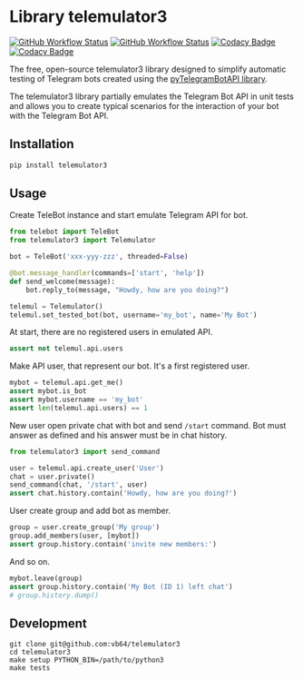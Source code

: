 # Library telemulator3

[![GitHub Workflow Status](https://img.shields.io/github/actions/workflow/status/vb64/telemulator3/pep257.yml?label=Pep257&style=plastic&branch=main)](https://github.com/vb64/telemulator3/actions?query=workflow%3Apep257)
[![GitHub Workflow Status](https://img.shields.io/github/actions/workflow/status/vb64/telemulator3/py3.yml?label=pyTelegramBotAPI%204.11.0%20Python%203.7-3.11&style=plastic&branch=main)](https://github.com/vb64/telemulator3/actions?query=workflow%3Apy3)
[![Codacy Badge](https://app.codacy.com/project/badge/Grade/fe568012ee1649b89bafbb4de163a0c0)](https://app.codacy.com/gh/vb64/telemulator3/dashboard?utm_source=gh&utm_medium=referral&utm_content=&utm_campaign=Badge_grade)
[![Codacy Badge](https://app.codacy.com/project/badge/Coverage/fe568012ee1649b89bafbb4de163a0c0)](https://app.codacy.com/gh/vb64/telemulator3/dashboard?utm_source=gh&utm_medium=referral&utm_content=&utm_campaign=Badge_coverage)

The free, open-source telemulator3 library designed to simplify automatic testing of Telegram bots created using the [pyTelegramBotAPI library](https://github.com/eternnoir/pyTelegramBotAPI).

The telemulator3 library partially emulates the Telegram Bot API in unit tests and allows you to create typical scenarios for the interaction of your bot with the Telegram Bot API.

## Installation

```bash
pip install telemulator3
```

## Usage

Create TeleBot instance and start emulate Telegram API for bot.

```python
from telebot import TeleBot
from telemulator3 import Telemulator

bot = TeleBot('xxx-yyy-zzz', threaded=False)

@bot.message_handler(commands=['start', 'help'])
def send_welcome(message):
    bot.reply_to(message, "Howdy, how are you doing?")

telemul = Telemulator()
telemul.set_tested_bot(bot, username='my_bot', name='My Bot')
```

At start, there are no registered users in emulated API.

```python
assert not telemul.api.users
```

Make API user, that represent our bot.
It's a first registered user.

```python
mybot = telemul.api.get_me()
assert mybot.is_bot
assert mybot.username == 'my_bot'
assert len(telemul.api.users) == 1
```

New user open private chat with bot and send `/start` command.
Bot must answer as defined and his answer must be in chat history.

```python
from telemulator3 import send_command

user = telemul.api.create_user('User')
chat = user.private()
send_command(chat, '/start', user)
assert chat.history.contain('Howdy, how are you doing?')
```

User create group and add bot as member.

```python
group = user.create_group('My group')
group.add_members(user, [mybot])
assert group.history.contain('invite new members:')
```

And so on.

```python
mybot.leave(group)
assert group.history.contain('My Bot (ID 1) left chat')
# group.history.dump()
```

## Development

```
git clone git@github.com:vb64/telemulator3
cd telemulator3
make setup PYTHON_BIN=/path/to/python3
make tests
```
